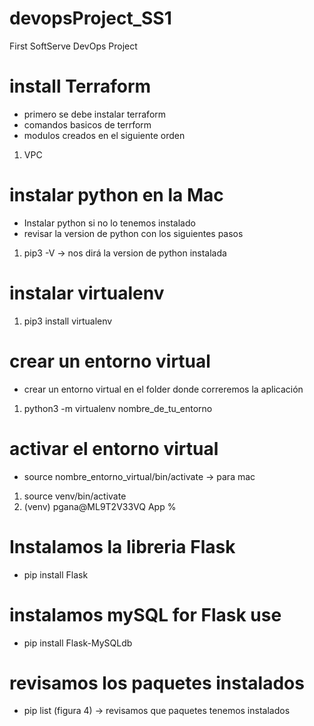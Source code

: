 # devopsProject_SS1
First SoftServe DevOps Project 


# install Terraform
- primero se debe instalar terraform
- comandos basicos de terrform
- modulos creados en el siguiente orden
1. VPC


# instalar python en la Mac
- Instalar python si no lo tenemos instalado
- revisar la version de python con los siguientes pasos
1. pip3 -V  -> nos dirá la version de python instalada


# instalar virtualenv
1.  pip3 install virtualenv

# crear un entorno virtual
-  crear un entorno virtual en el folder donde correremos la aplicación
1. python3 -m virtualenv nombre_de_tu_entorno

# activar el entorno virtual
- source nombre_entorno_virtual/bin/activate -> para mac

1. source venv/bin/activate
2. (venv) pgana@ML9T2V33VQ App % 


# Instalamos la libreria Flask
- pip install Flask 


# instalamos mySQL for Flask use
- pip install Flask-MySQLdb

# revisamos los paquetes instalados
- pip list (figura 4) -> revisamos que paquetes tenemos instalados

